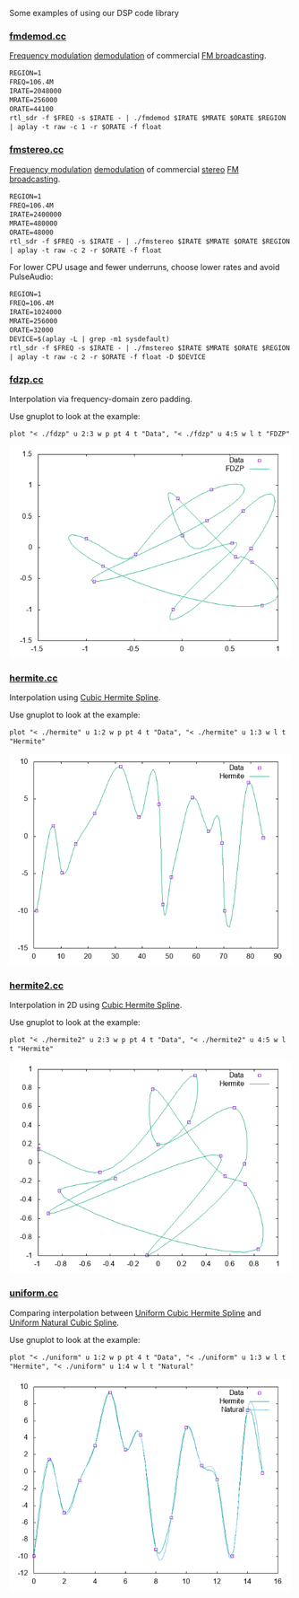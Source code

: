Some examples of using our DSP code library

### [fmdemod.cc](fmdemod.cc)

[Frequency modulation](https://en.wikipedia.org/wiki/Frequency_modulation) [demodulation](https://en.wikipedia.org/wiki/Demodulation) of commercial [FM broadcasting](https://en.wikipedia.org/wiki/FM_broadcasting).

```
REGION=1
FREQ=106.4M
IRATE=2048000
MRATE=256000
ORATE=44100
rtl_sdr -f $FREQ -s $IRATE - | ./fmdemod $IRATE $MRATE $ORATE $REGION | aplay -t raw -c 1 -r $ORATE -f float
```

### [fmstereo.cc](fmstereo.cc)

[Frequency modulation](https://en.wikipedia.org/wiki/Frequency_modulation) [demodulation](https://en.wikipedia.org/wiki/Demodulation) of commercial [stereo](https://en.wikipedia.org/wiki/Stereophonic_sound) [FM broadcasting](https://en.wikipedia.org/wiki/FM_broadcasting).

```
REGION=1
FREQ=106.4M
IRATE=2400000
MRATE=480000
ORATE=48000
rtl_sdr -f $FREQ -s $IRATE - | ./fmstereo $IRATE $MRATE $ORATE $REGION | aplay -t raw -c 2 -r $ORATE -f float
```

For lower CPU usage and fewer underruns, choose lower rates and avoid PulseAudio:
```
REGION=1
FREQ=106.4M
IRATE=1024000
MRATE=256000
ORATE=32000
DEVICE=$(aplay -L | grep -m1 sysdefault)
rtl_sdr -f $FREQ -s $IRATE - | ./fmstereo $IRATE $MRATE $ORATE $REGION | aplay -t raw -c 2 -r $ORATE -f float -D $DEVICE
```

### [fdzp.cc](fdzp.cc)

Interpolation via frequency-domain zero padding.

Use gnuplot to look at the example:
```
plot "< ./fdzp" u 2:3 w p pt 4 t "Data", "< ./fdzp" u 4:5 w l t "FDZP"
```
![fdzp.png](fdzp.png)

### [hermite.cc](hermite.cc)

Interpolation using [Cubic Hermite Spline](https://en.wikipedia.org/wiki/Cubic_Hermite_spline).

Use gnuplot to look at the example:
```
plot "< ./hermite" u 1:2 w p pt 4 t "Data", "< ./hermite" u 1:3 w l t "Hermite"
```
![hermite.png](hermite.png)

### [hermite2.cc](hermite2.cc)

Interpolation in 2D using [Cubic Hermite Spline](https://en.wikipedia.org/wiki/Cubic_Hermite_spline).

Use gnuplot to look at the example:
```
plot "< ./hermite2" u 2:3 w p pt 4 t "Data", "< ./hermite2" u 4:5 w l t "Hermite"
```
![hermite2.png](hermite2.png)

### [uniform.cc](uniform.cc)

Comparing interpolation between [Uniform Cubic Hermite Spline](https://en.wikipedia.org/wiki/Cubic_Hermite_spline#Catmull%E2%80%93Rom_spline) and [Uniform Natural Cubic Spline](https://en.wikipedia.org/wiki/Spline_(mathematics)#Algorithm_for_computing_natural_cubic_splines).

Use gnuplot to look at the example:
```
plot "< ./uniform" u 1:2 w p pt 4 t "Data", "< ./uniform" u 1:3 w l t "Hermite", "< ./uniform" u 1:4 w l t "Natural"
```
![uniform.png](uniform.png)

